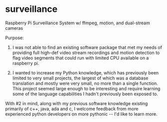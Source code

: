# surveillance
Raspberry Pi Surveillance System w/ ffmpeg, motion, and dual-stream cameras


Purpose:

1. I was not able to find an existing software package that met my needs of providing full high-def video stream recordings and motion detection to flag video segments that could run with limited CPU available on a raspberry pi.

2. I wanted to increase my Python knowledge, which has previously been limited to very small projects, the largest of which was a database translation and mostly were very small, no more than a single function. This project seemed large enough to be interesting and require learning some of the language capabilities I hadn't previously been exposed to.

With #2 in mind, along with my previous software knowledge existing primarily of c++, java, ada and c, I welcome feedback from more experienced python developers on more pythonic -- I'd like to learn more.
